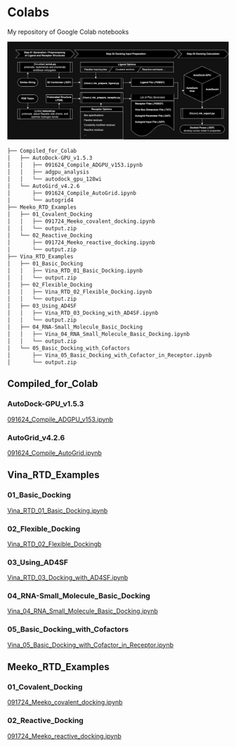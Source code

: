 # Colabs
My repository of Google Colab notebooks

![Docking Workflow](images/docking_workflow.png)

```
├── Compiled_for_Colab
│   ├── AutoDock-GPU_v1.5.3
│   │   ├── 091624_Compile_ADGPU_v153.ipynb
│   │   ├── adgpu_analysis
│   │   └── autodock_gpu_128wi
│   └── AutoGird_v4.2.6
│       ├── 091624_Compile_AutoGrid.ipynb
│       └── autogrid4
├── Meeko_RTD_Examples
│   ├── 01_Covalent_Docking
│   │   ├── 091724_Meeko_covalent_docking.ipynb
│   │   └── output.zip
│   └── 02_Reactive_Docking
│       ├── 091724_Meeko_reactive_docking.ipynb
│       └── output.zip
├── Vina_RTD_Examples
│   ├── 01_Basic_Docking
│   │   ├── Vina_RTD_01_Basic_Docking.ipynb
│   │   └── output.zip
│   ├── 02_Flexible_Docking
│   │   ├── Vina_RTD_02_Flexible_Docking.ipynb
│   │   └── output.zip
│   ├── 03_Using_AD4SF
│   │   ├── Vina_RTD_03_Docking_with_AD4SF.ipynb
│   │   └── output.zip
│   ├── 04_RNA-Small_Molecule_Basic_Docking
│   │   ├── Vina_04_RNA_Small_Molecule_Basic_Docking.ipynb
│   │   └── output.zip
│   └── 05_Basic_Docking_with_Cofactors
│       ├── Vina_05_Basic_Docking_with_Cofactor_in_Receptor.ipynb
│       └── output.zip
```

## Compiled_for_Colab
### AutoDock-GPU_v1.5.3
 <a href="https://colab.research.google.com/drive/1ctEm2Z0XKk_rA3PwfF1OpIh1kSPkHC_l?usp=sharing">091624_Compile_ADGPU_v153.ipynb</a>

### AutoGrid_v4.2.6
 <a href="https://colab.research.google.com/drive/1XawsbDVut9nA3Y8byS1jwnzubHDJQAR9?usp=sharing">091624_Compile_AutoGrid.ipynb</a>


## Vina_RTD_Examples
### 01_Basic_Docking
 <a href="https://colab.research.google.com/drive/1cHSl78lBPUc_J1IZxLgN4GwD_ADmohVU?usp=sharing">Vina_RTD_01_Basic_Docking.ipynb</a>

### 02_Flexible_Docking
 <a href="https://colab.research.google.com/drive/1cazEckGbvl9huWzpxXpd_Qaj0_NipWcz?usp=sharing">Vina_RTD_02_Flexible_Dockingb</a>

### 03_Using_AD4SF
 <a href="https://colab.research.google.com/drive/1zoSyID2fSoqGz3Zb1_IatUT2uxZ2mCNZ?usp=sharing">Vina_RTD_03_Docking_with_AD4SF.ipynb</a>

### 04_RNA-Small_Molecule_Basic_Docking
 <a href="https://colab.research.google.com/drive/1hkt-XYebvAvbAf3cxZ3Yfze5R2lzhUfO?usp=sharing">Vina_04_RNA_Small_Molecule_Basic_Docking.ipynb</a>

### 05_Basic_Docking_with_Cofactors
 <a href="https://colab.research.google.com/drive/1-2yoPRVsmrLoYzLQGi_3KGWLlRk7ETdn?usp=sharing">Vina_05_Basic_Docking_with_Cofactor_in_Receptor.ipynb</a>

## Meeko_RTD_Examples
### 01_Covalent_Docking
 <a href="https://colab.research.google.com/drive/1tf9xOgn6u8eDTeFJtc8GCEGRX-8aR9Bo?usp=sharing">091724_Meeko_covalent_docking.ipynb</a>

 ### 02_Reactive_Docking
  <a href="https://colab.research.google.com/drive/1tzQoguVQDCguOaLSsGvQuL57ry_PY3UG?usp=sharing">091724_Meeko_reactive_docking.ipynb</a>
